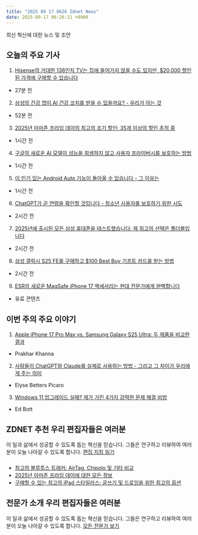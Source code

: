 ```yaml
---
title: "2025 09 17 0626 Zdnet News"
date: 2025-09-17 06:26:21 +0900
---
```


최신 혁신에 대한 뉴스 및 조언  
## 오늘의 주요 기사  

1. [Hisense의 거대한 136인치 TV는 집에 들어가지 않을 수도 있지만, $20,000 할인된 가격에 구매할 수 있습니다](https://www.zdnet.com/home-and-office/home-entertainment/hisenses-giant-136-inch-tv-probably-wont-even-fit-in-your-home-but-you-can-get-it-for-20000-off/)  
- 27분 전  

2. [삼성의 건강 앱이 AI 건강 코치를 받을 수 있을까요? - 우리가 아는 것](https://www.zdnet.com/article/samsungs-health-app-might-be-getting-an-ai-health-coach-what-we-know/)  
- 52분 전  

3. [2025년 아마존 프라임 데이의 최고의 조기 할인: 35개 이상의 할인 추적 중](https://www.zdnet.com/home-and-office/best-early-amazon-october-prime-day-deals/)  
- 1시간 전  

4. [구글의 새로운 AI 모델이 성능을 희생하지 않고 사용자 프라이버시를 보호하는 방법](https://www.zdnet.com/article/how-googles-new-ai-model-protects-user-privacy-without-sacrificing-performance/)  
- 1시간 전  

5. [이 인기 있는 Android Auto 기능이 돌아올 수 있습니다 - 그 이유는](https://www.zdnet.com/article/this-popular-android-auto-feature-might-be-coming-back-heres-why/)  
- 1시간 전  

6. [ChatGPT가 곧 연령을 확인할 것입니다 - 청소년 사용자를 보호하기 위한 시도](https://www.zdnet.com/article/chatgpt-will-verify-your-age-soon-in-attempt-to-protect-teen-users/)  
- 2시간 전  

7. [2025년에 출시된 모든 삼성 휴대폰을 테스트했습니다: 제 최고의 선택은 폴더블입니다](https://www.zdnet.com/article/best-samsung-phone/)  
- 2시간 전  

8. [삼성 갤럭시 S25 FE를 구매하고 $100 Best Buy 기프트 카드를 받는 방법](https://www.zdnet.com/article/buy-a-samsung-galaxy-s25-fe-and-score-a-100-best-buy-gift-card-heres-how/)  
- 2시간 전  

9. [ESR의 새로운 MagSafe iPhone 17 액세서리는 현대 전문가에게 완벽합니다](https://www.zdnet.com/article/esrs-new-magsafe-iphone-17-accessories-are-perfect-for-modern-professionals/)  
- 유료 콘텐츠  

## 이번 주의 주요 이야기  

1. [Apple iPhone 17 Pro Max vs. Samsung Galaxy S25 Ultra: 두 제품을 비교한 결과](https://www.zdnet.com/article/apple-iphone-17-pro-max-vs-samsung-galaxy-s25-ultra-i-compared-both-and-heres-who-wins/)  
- Prakhar Khanna  

2. [사람들이 ChatGPT와 Claude를 실제로 사용하는 방법 - 그리고 그 차이가 우리에게 주는 의미](https://www.zdnet.com/article/how-people-actually-use-chatgpt-vs-claude-and-what-the-differences-tell-us/)  
- Elyse Betters Picaro  

3. [Windows 11 업그레이드 실패? 제가 가진 4가지 강력한 문제 해결 비법](https://www.zdnet.com/article/windows-11-upgrade-failed-these-are-my-4-most-powerful-troubleshooting-secrets/)  
- Ed Bott  

## ZDNET 추천 우리 편집자들은 여러분  

이 일과 삶에서 성공할 수 있도록 돕는 혁신을 믿습니다. 그들은 연구하고 리뷰하여 여러분이 오늘 나아갈 수 있도록 합니다. [편집 지침 읽기](https://www.zdnet.com/editorial-guidelines/)  

###  
- [최고의 블루투스 트래커: AirTag, Chipolo 및 기타 비교](https://www.zdnet.com/article/best-bluetooth-tracker/)  
- [2025년 아마존 프라임 데이에 대한 모든 정보](https://www.zdnet.com/article/everything-you-need-to-know-about-amazon-prime-day-2025/)  
- [구매할 수 있는 최고의 iPad 스타일러스: 글쓰기 및 드로잉을 위한 최고의 옵션](https://www.zdnet.com/article/best-ipad-stylus/)  

## 전문가 소개 우리 편집자들은 여러분  

이 일과 삶에서 성공할 수 있도록 돕는 혁신을 믿습니다. 그들은 연구하고 리뷰하여 여러분이 오늘 나아갈 수 있도록 합니다. [모든 전문가 보기](https://www.zdnet.com/feature/meet-the-team-us/)  
###